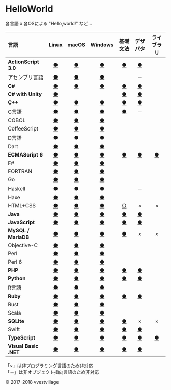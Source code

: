 # HelloWorld
各言語 x 各OSによる "Hello,world!" など...

|言語|Linux|macOS|Windows|基礎文法|デザパタ|ライブラリ|
|:--|:--:|:--:|:--:|:--:|:--:|:--:|
|**ActionScript 3.0**|[●](https://github.com/vvestvillage/HelloWorld/tree/master/languages/ActionScript/ActionScript_linux.md)|[●](https://github.com/vvestvillage/HelloWorld/tree/master/languages/ActionScript/ActionScript_mac.md)|[●](https://github.com/vvestvillage/HelloWorld/blob/master/languages/ActionScript/ActionScript_win.md)|[●](https://github.com/vvestvillage/HelloWorld/blob/master/languages/ActionScript/ActionScript_reference.md)|[●](https://github.com/vvestvillage/HelloWorld/blob/master/languages/ActionScript/ActionScript_pattern.md)||
|アセンブリ言語|[●](https://github.com/vvestvillage/HelloWorld/tree/master/languages/Assembly/Assembly_linux.md)|[●](https://github.com/vvestvillage/HelloWorld/tree/master/languages/Assembly/Assembly_mac.md)|[●](https://github.com/vvestvillage/HelloWorld/tree/master/languages/Assembly/Assembly_win.md)||－||
|**C#**|[●](https://github.com/vvestvillage/HelloWorld/blob/master/languages/C%23/C%23_linux.md)|[●](https://github.com/vvestvillage/HelloWorld/blob/master/languages/C%23/C%23_mac.md)|[●](https://github.com/vvestvillage/HelloWorld/blob/master/languages/C%23/C%23_win.md)|[●](https://github.com/vvestvillage/HelloWorld/blob/master/languages/C%23/C%23_reference.md)|[●](https://github.com/vvestvillage/HelloWorld/blob/master/languages/C%23/C%23_pattern.md)||
|**C# with Unity**|[●](https://github.com/vvestvillage/HelloWorld/blob/master/languages/C%23Unity/C%23Unity_linux.md)|||[●](https://github.com/vvestvillage/HelloWorld/blob/master/languages/C%23Unity/C%23Unity_reference.md)|[●](https://github.com/vvestvillage/HelloWorld/blob/master/languages/C%23Unity/C%23Unity_pattern.md)||
|**C++**|[●](https://github.com/vvestvillage/HelloWorld/blob/master/languages/C%2B%2B/C%2B%2B_linux.md)|[●](https://github.com/vvestvillage/HelloWorld/blob/master/languages/C%2B%2B/C%2B%2B_mac.md)|[●](https://github.com/vvestvillage/HelloWorld/blob/master/languages/C%2B%2B/C%2B%2B_win.md)|[●](https://github.com/vvestvillage/HelloWorld/blob/master/languages/C%2B%2B/C%2B%2B_reference.md)|[●](https://github.com/vvestvillage/HelloWorld/blob/master/languages/C%2B%2B/C%2B%2B_pattern.md)||
|C言語|[●](https://github.com/vvestvillage/HelloWorld/blob/master/languages/C/C_linux.md)|[●](https://github.com/vvestvillage/HelloWorld/blob/master/languages/C/C_mac.md)|[●](https://github.com/vvestvillage/HelloWorld/blob/master/languages/C/C_win.md)|[●](https://github.com/vvestvillage/HelloWorld/blob/master/languages/C/C_reference.md)|－||
|COBOL|[●](https://github.com/vvestvillage/HelloWorld/blob/master/languages/COBOL/COBOL_linux.md)|[●](https://github.com/vvestvillage/HelloWorld/blob/master/languages/COBOL/COBOL_mac.md)|[●](https://github.com/vvestvillage/HelloWorld/blob/master/languages/COBOL/COBOL_win.md)||||
|CoffeeScript|[●](https://github.com/vvestvillage/HelloWorld/blob/master/languages/CoffeeScript/CoffeeScript_linux.md)|[●](https://github.com/vvestvillage/HelloWorld/blob/master/languages/CoffeeScript/CoffeeScript_mac.md)|[●](https://github.com/vvestvillage/HelloWorld/blob/master/languages/CoffeeScript/CoffeeScript_win.md)||||
|D言語|[●](https://github.com/vvestvillage/HelloWorld/blob/master/languages/D/D_linux.md)|[●](https://github.com/vvestvillage/HelloWorld/blob/master/languages/D/D_mac.md)|[●](https://github.com/vvestvillage/HelloWorld/blob/master/languages/D/D_win.md)||||
|Dart|[●](https://github.com/vvestvillage/HelloWorld/blob/master/languages/Dart/Dart_linux.md)|[●](https://github.com/vvestvillage/HelloWorld/blob/master/languages/Dart/Dart_mac.md)|[●](https://github.com/vvestvillage/HelloWorld/blob/master/languages/Dart/Dart_win.md)||||
|**ECMAScript 6**|[●](https://github.com/vvestvillage/HelloWorld/blob/master/languages/ECMAScript6/ECMAScript6_linux.md)|[●](https://github.com/vvestvillage/HelloWorld/blob/master/languages/ECMAScript6/ECMAScript6_mac.md)|[●](https://github.com/vvestvillage/HelloWorld/blob/master/languages/ECMAScript6/ECMAScript6_win.md)|[●](https://github.com/vvestvillage/HelloWorld/blob/master/languages/ECMAScript6/ECMAScript6_reference.md)|[●](https://github.com/vvestvillage/HelloWorld/blob/master/languages/ECMAScript6/ECMAScript6_pattern.md)|[●](https://github.com/vvestvillage/ToileJS)|
|F#|[●](https://github.com/vvestvillage/HelloWorld/blob/master/languages/F%23/F%23_linux.md)|[●](https://github.com/vvestvillage/HelloWorld/blob/master/languages/F%23/F%23_mac.md)|[●](https://github.com/vvestvillage/HelloWorld/blob/master/languages/F%23/F%23_win.md)||||
|FORTRAN|[●](https://github.com/vvestvillage/HelloWorld/blob/master/languages/FORTRAN/FORTRAN_linux.md)|[●](https://github.com/vvestvillage/HelloWorld/blob/master/languages/FORTRAN/FORTRAN_mac.md)|[●](https://github.com/vvestvillage/HelloWorld/blob/master/languages/FORTRAN/FORTRAN_win.md)||||
|Go|[●](https://github.com/vvestvillage/HelloWorld/blob/master/languages/Go/Go_linux.md)|[●](https://github.com/vvestvillage/HelloWorld/blob/master/languages/Go/Go_mac.md)|[●](https://github.com/vvestvillage/HelloWorld/blob/master/languages/Go/Go_win.md)||||
|Haskell|[●](https://github.com/vvestvillage/HelloWorld/blob/master/languages/Haskell/Haskell_linux.md)|[●](https://github.com/vvestvillage/HelloWorld/blob/master/languages/Haskell/Haskell_mac.md)|[●](https://github.com/vvestvillage/HelloWorld/blob/master/languages/Haskell/Haskell_win.md)||－||
|Haxe|[●](https://github.com/vvestvillage/HelloWorld/blob/master/languages/Haxe/Haxe_linux.md)|[●](https://github.com/vvestvillage/HelloWorld/blob/master/languages/Haxe/Haxe_mac.md)|[●](https://github.com/vvestvillage/HelloWorld/blob/master/languages/Haxe/Haxe_win.md)||||
|HTML+CSS|[●](https://github.com/vvestvillage/HelloWorld/blob/master/languages/HTML/HTML_linux.md)|[●](https://github.com/vvestvillage/HelloWorld/blob/master/languages/HTML/HTML_mac.md)|[●](https://github.com/vvestvillage/HelloWorld/blob/master/languages/HTML/HTML_win.md)|[○](https://github.com/vvestvillage/HelloWorld/blob/master/languages/HTML/HTML_reference.md)|×|×|
|**Java**|[●](https://github.com/vvestvillage/HelloWorld/blob/master/languages/Java/Java_linux.md)|[●](https://github.com/vvestvillage/HelloWorld/blob/master/languages/Java/Java_mac.md)|[●](https://github.com/vvestvillage/HelloWorld/blob/master/languages/Java/Java_win.md)|[●](https://github.com/vvestvillage/HelloWorld/blob/master/languages/Java/Java_reference.md)|[●](https://github.com/vvestvillage/HelloWorld/blob/master/languages/Java/Java_pattern.md)||
|**JavaScript**|[●](https://github.com/vvestvillage/HelloWorld/blob/master/languages/JavaScript/JavaScript_linux.md)|[●](https://github.com/vvestvillage/HelloWorld/blob/master/languages/JavaScript/JavaScript_mac.md)|[●](https://github.com/vvestvillage/HelloWorld/blob/master/languages/JavaScript/JavaScript_win.md)|[●](https://github.com/vvestvillage/HelloWorld/blob/master/languages/JavaScript/JavaScript_reference.md)|[●](https://github.com/vvestvillage/HelloWorld/blob/master/languages/JavaScript/JavaScript_pattern.md)||
|**MySQL / MariaDB**|[●](https://github.com/vvestvillage/HelloWorld/blob/master/languages/MySQL/MySQL_linux.md)|[●](https://github.com/vvestvillage/HelloWorld/blob/master/languages/MySQL/MySQL_mac.md)|[●](https://github.com/vvestvillage/HelloWorld/blob/master/languages/MySQL/MySQL_win.md)|[●](https://github.com/vvestvillage/HelloWorld/blob/master/languages/MySQL/MySQL_reference.md)|×|×|
|Objective-C|[●](https://github.com/vvestvillage/HelloWorld/blob/master/languages/ObjectiveC/ObjectiveC_linux.md)|[●](https://github.com/vvestvillage/HelloWorld/blob/master/languages/ObjectiveC/ObjectiveC_mac.md)|[●](https://github.com/vvestvillage/HelloWorld/blob/master/languages/ObjectiveC/ObjectiveC_win.md)||||
|Perl|[●](https://github.com/vvestvillage/HelloWorld/blob/master/languages/Perl/Perl_linux.md)|[●](https://github.com/vvestvillage/HelloWorld/blob/master/languages/Perl/Perl_mac.md)|[●](https://github.com/vvestvillage/HelloWorld/blob/master/languages/Perl/Perl_win.md)||||
|Perl 6|[●](https://github.com/vvestvillage/HelloWorld/blob/master/languages/Perl6/Perl6_linux.md)|[●](https://github.com/vvestvillage/HelloWorld/blob/master/languages/Perl6/Perl6_mac.md)|[●](https://github.com/vvestvillage/HelloWorld/blob/master/languages/Perl6/Perl6_win.md)||||
|**PHP**|[●](https://github.com/vvestvillage/HelloWorld/blob/master/languages/PHP/PHP_linux.md)|[●](https://github.com/vvestvillage/HelloWorld/blob/master/languages/PHP/PHP_mac.md)|[●](https://github.com/vvestvillage/HelloWorld/blob/master/languages/PHP/PHP_win.md)|[●](https://github.com/vvestvillage/HelloWorld/blob/master/languages/PHP/PHP_reference.md)|[●](https://github.com/vvestvillage/HelloWorld/blob/master/languages/PHP/PHP_pattern.md)||
|**Python**|[●](https://github.com/vvestvillage/HelloWorld/blob/master/languages/Python/Python_linux.md)|[●](https://github.com/vvestvillage/HelloWorld/blob/master/languages/Python/Python_mac.md)|[●](https://github.com/vvestvillage/HelloWorld/blob/master/languages/Python/Python_win.md)|[●](https://github.com/vvestvillage/HelloWorld/blob/master/languages/Python/Python_reference.md)|[●](https://github.com/vvestvillage/HelloWorld/blob/master/languages/Python/Python_pattern.md)||
|R言語|[●](https://github.com/vvestvillage/HelloWorld/blob/master/languages/R/R_linux.md)|[●](https://github.com/vvestvillage/HelloWorld/blob/master/languages/R/R_mac.md)|[●](https://github.com/vvestvillage/HelloWorld/blob/master/languages/R/R_win.md)||||
|**Ruby**|[●](https://github.com/vvestvillage/HelloWorld/blob/master/languages/Ruby/Ruby_linux.md)|[●](https://github.com/vvestvillage/HelloWorld/blob/master/languages/Ruby/Ruby_mac.md)|[●](https://github.com/vvestvillage/HelloWorld/blob/master/languages/Ruby/Ruby_win.md)|[●](https://github.com/vvestvillage/HelloWorld/blob/master/languages/Ruby/Ruby_reference.md)|[●](https://github.com/vvestvillage/HelloWorld/blob/master/languages/Ruby/Ruby_pattern.md)||
|Rust|[●](https://github.com/vvestvillage/HelloWorld/blob/master/languages/Rust/Rust_linux.md)|[●](https://github.com/vvestvillage/HelloWorld/blob/master/languages/Rust/Rust_mac.md)|[●](https://github.com/vvestvillage/HelloWorld/blob/master/languages/Rust/Rust_win.md)||||
|Scala|[●](https://github.com/vvestvillage/HelloWorld/blob/master/languages/Scala/Scala_linux.md)|[●](https://github.com/vvestvillage/HelloWorld/blob/master/languages/Scala/Scala_mac.md)|[●](https://github.com/vvestvillage/HelloWorld/blob/master/languages/Scala/Scala_win.md)||||
|**SQLite**|[●](https://github.com/vvestvillage/HelloWorld/blob/master/languages/SQLite/SQLite_linux.md)|[●](https://github.com/vvestvillage/HelloWorld/blob/master/languages/SQLite/SQLite_mac.md)|[●](https://github.com/vvestvillage/HelloWorld/blob/master/languages/SQLite/SQLite_win.md)|[●](https://github.com/vvestvillage/HelloWorld/blob/master/languages/SQLite/SQLite_reference.md)|×|×|
|Swift|[●](https://github.com/vvestvillage/HelloWorld/blob/master/languages/Swift/Swift_linux.md)|[●](https://github.com/vvestvillage/HelloWorld/blob/master/languages/Swift/Swift_mac.md)|[●](https://github.com/vvestvillage/HelloWorld/blob/master/languages/Swift/Swift_win.md)|[●](https://github.com/vvestvillage/HelloWorld/blob/master/languages/Swift/Swift_reference.md)|[●](https://github.com/vvestvillage/HelloWorld/blob/master/languages/Swift/Swift_pattern.md)||
|**TypeScript**|[●](https://github.com/vvestvillage/HelloWorld/blob/master/languages/TypeScript/TypeScript_linux.md)|[●](https://github.com/vvestvillage/HelloWorld/blob/master/languages/TypeScript/TypeScript_mac.md)|[●](https://github.com/vvestvillage/HelloWorld/blob/master/languages/TypeScript/TypeScript_win.md)|[●](https://github.com/vvestvillage/HelloWorld/blob/master/languages/TypeScript/TypeScript_reference.md)|[●](https://github.com/vvestvillage/HelloWorld/blob/master/languages/TypeScript/TypeScript_pattern.md)|[●](https://github.com/vvestvillage/ToileJS/tree/master/old)|
|**Visual Basic .NET**|[●](https://github.com/vvestvillage/HelloWorld/blob/master/languages/VisualBasic/VisualBasic_linux.md)|[●](https://github.com/vvestvillage/HelloWorld/blob/master/languages/VisualBasic/VisualBasic_mac.md)|[●](https://github.com/vvestvillage/HelloWorld/blob/master/languages/VisualBasic/VisualBasic_win.md)|[●](https://github.com/vvestvillage/HelloWorld/blob/master/languages/VisualBasic/VisualBasic_reference.md)|[●](https://github.com/vvestvillage/HelloWorld/blob/master/languages/VisualBasic/VisualBasic_pattern.md)||

「×」は非プログラミング言語のため非対応  
「－」は非オブジェクト指向言語のため非対応

© 2017-2018 vvestvillage